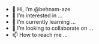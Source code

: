 - 👋 Hi, I’m @behnam-aze
- 👀 I’m interested in ...
- 🌱 I’m currently learning ...
- 💞️ I’m looking to collaborate on ...
- 📫 How to reach me ...

<!---
behnam-aze/behnam-aze is a ✨ special ✨ repository because its `README.md` (this file) appears on your GitHub profile.
You can click the Preview link to take a look at your changes.
--->
